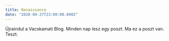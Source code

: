 ```yaml
---
title: Renaissance
date: "2020-09-27T23:00:00.000Z"
---
```


Újraindul a Vacskamati Blog. Minden nap lesz egy poszt. Ma ez a poszt van. Teszt.
